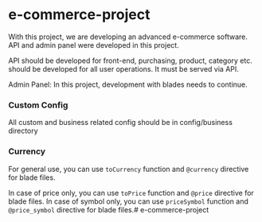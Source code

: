 # e-commerce-project

With this project, we are developing an advanced e-commerce software. API and admin panel were developed in this project. 

API should be developed for front-end, purchasing, product, category etc. should be developed for all user operations. It must be served via API.

Admin Panel:
In this project, development with blades needs to continue.


### Custom Config
All custom and business related config should be in config/business directory


### Currency
For general use, you can use `toCurrency` function and `@currency` directive for blade files.

In case of price only, you can use `toPrice` function and `@price` directive for blade files.
In case of symbol only, you can use `priceSymbol` function and `@price_symbol` directive for blade files.#   e - c o m m e r c e - p r o j e c t  
 